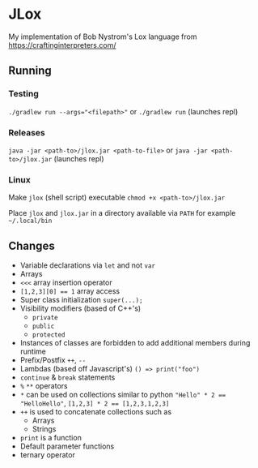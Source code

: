 # JLox

My implementation of Bob Nystrom's Lox language from https://craftinginterpreters.com/

## Running

### Testing

`./gradlew run --args="<filepath>"` or `./gradlew run` (launches repl)

### Releases

`java -jar <path-to>/jlox.jar <path-to-file>` or `java -jar <path-to>/jlox.jar` (launches repl)

### Linux

Make `jlox` (shell script) executable `chmod +x <path-to>/jlox.jar`

Place `jlox` and `jlox.jar` in a directory available via `PATH` for example `~/.local/bin`

## Changes

- Variable declarations via `let` and not `var`
- Arrays
- `<<<` array insertion operator
- `[1,2,3][0] == 1` array access
- Super class initialization `super(...);`
- Visibility modifiers (based of C++'s)
  - `private`
  - `public`
  - `protected`
- Instances of classes are forbidden to add additional members during runtime
- Prefix/Postfix `++`, `--`
- Lambdas (based off Javascript's) `() => print("foo")`
- `continue` & `break` statements
- `%` `**` operators
- `*` can be used on collections similar to python
  `"Hello" * 2 == "HelloHello"`, `[1,2,3] * 2 == [1,2,3,1,2,3]`
- `++` is used to concatenate collections such as
  - Arrays
  - Strings
- `print` is a function
- Default parameter functions
- ternary operator

